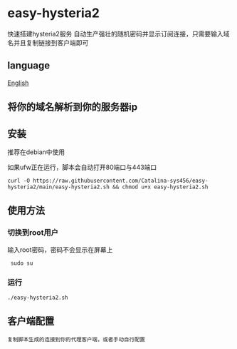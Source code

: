 # easy-hysteria2

  快速搭建hysteria2服务
  自动生产强壮的随机密码并显示订阅连接，只需要输入域名并且复制链接到客户端即可

## language

  [English](README.md)

## 将你的域名解析到你的服务器ip

## 安装
推荐在debian中使用

如果ufw正在运行，脚本会自动打开80端口与443端口
  
    curl -O https://raw.githubusercontent.com/Catalina-sys456/easy-hysteria2/main/easy-hysteria2.sh && chmod u+x easy-hysteria2.sh

## 使用方法


### 切换到root用户
输入root密码，密码不会显示在屏幕上

     sudo su
  

### 运行
    ./easy-hysteria2.sh
    
## 客户端配置
    复制脚本生成的连接到你的代理客户端，或者手动自行配置


